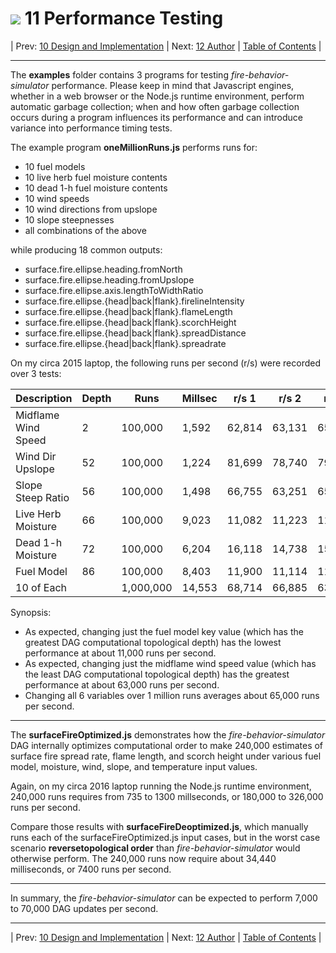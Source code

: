 #  ![](favicon.png) 11 Performance Testing

| Prev: [10 Design and Implementation](./10_DesignImplementation.md) | Next: [12 Author](./12_Author.md) | [Table of Contents](../README.md) |

---

The **examples** folder contains 3 programs for testing *fire-behavior-simulator* performance.  Please keep in mind that Javascript engines, whether in a web browser or the Node.js runtime environment, perform automatic garbage collection; when and how often garbage collection occurs during a program influences its performance and can introduce variance into performance timing tests.

The example program **oneMillionRuns.js** performs runs for:
 - 10 fuel models
 - 10 live herb fuel moisture contents
 - 10 dead 1-h fuel moisture contents
 - 10 wind speeds
 - 10 wind directions from upslope
 - 10 slope steepnesses
 - all combinations of the above

 while producing 18 common outputs:
 - surface.fire.ellipse.heading.fromNorth
 - surface.fire.ellipse.heading.fromUpslope
 - surface.fire.ellipse.axis.lengthToWidthRatio
 - surface.fire.ellipse.{head|back|flank}.firelineIntensity
 - surface.fire.ellipse.{head|back|flank}.flameLength
 - surface.fire.ellipse.{head|back|flank}.scorchHeight
 - surface.fire.ellipse.{head|back|flank}.spreadDistance
 - surface.fire.ellipse.{head|back|flank}.spreadrate

 On my circa 2015 laptop, the following runs per second (r/s) were recorded over 3 tests:

 | Description      | Depth | Runs     | Millsec | r/s 1 | r/s 2 | r/s 3 |
 |---------------------|----|----------|---------|-------|-------|-------|
 | Midflame Wind Speed | 2  |  100,000 |   1,592 | 62,814 | 63,131 | 65,189 |
 | Wind Dir Upslope    | 52 |  100,000 |   1,224 | 81,699 | 78,740 | 79,491 |
 | Slope Steep Ratio   | 56 |  100,000 |   1,498 | 66,755 | 63,251 | 65,659 |
 | Live Herb Moisture  | 66 |  100,000 |   9,023 | 11,082 | 11,223 | 11,178 |
 | Dead 1-h Moisture   | 72 |  100,000 |   6,204 | 16,118 | 14,738 | 15,236 |
 | Fuel Model          | 86 |  100,000 |   8,403 | 11,900 | 11,114 | 11,299 |
 | 10 of Each          |    |1,000,000 |  14,553 | 68,714 | 66,885 | 63,637 |

Synopsis:
- As expected, changing just the fuel model key value (which has the greatest DAG computational topological depth) has the lowest performance at about 11,000 runs per second.
- As expected, changing just the midflame wind speed value (which has the least DAG computational topological depth) has the greatest performance at about 63,000 runs per second.
- Changing all 6 variables over 1 million runs averages about 65,000 runs per second.

---

The **surfaceFireOptimized.js** demonstrates how the *fire-behavior-simulator* DAG internally optimizes computational order to make 240,000 estimates of surface fire spread rate, flame length, and scorch height under various fuel model, moisture, wind, slope, and temperature input values.

Again, on my circa 2016 laptop running the Node.js runtime environment, 240,000 runs requires from 735 to 1300 millseconds, or 180,000 to 326,000 runs per second.

Compare those results with **surfaceFireDeoptimized.js**, which manually runs each of the surfaceFireOptimized.js input cases, but in the worst case scenario **reversetopological order** than *fire-behavior-simulator* would otherwise perform.  The 240,000 runs now require about 34,440 milliseconds, or 7400 runs per second.

---

In summary, the *fire-behavior-simulator* can be expected to perform 7,000 to 70,000 DAG updates per second.

---

| Prev: [10 Design and Implementation](./10_DesignImplementation.md) | Next: [12 Author](./12_Author.md) | [Table of Contents](../README.md) |
